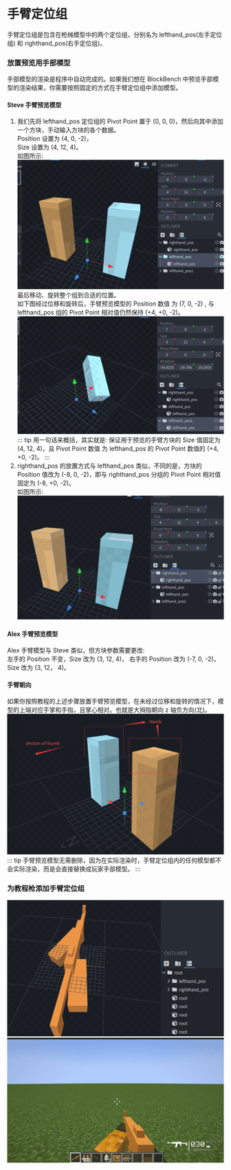 # 手臂定位组
手臂定位组是包含在枪械模型中的两个定位组，分别名为 lefthand_pos(左手定位组) 和 righthand_pos(右手定位组)。   
### 放置预览用手部模型
手部模型的渲染是程序中自动完成的。如果我们想在 BlockBench 中预览手部模型的渲染结果，你需要按照固定的方式在手臂定位组中添加模型。   
#### Steve 手臂预览模型   
1. 我们先将 lefthand_pos 定位组的 Pivot Point 置于 (0, 0, 0)，然后向其中添加一个方块，手动输入方块的各个数据。   
Position 设置为 (4, 0, -2)，   
Size 设置为 (4, 12, 4)。   
如图所示:   
![Left Hand Pos](lefthand_pos.png)   
最后移动、旋转整个组到合适的位置。   
如下图经过位移和旋转后，手臂预览模型的 Position 数值 为 (7, 0, -2) , 与 lefthand_pos 组的 Pivot Point 相对值仍然保持  (+4, +0, -2)。   
![Left Hand Pos Rot](lefthand_pos_rot.png)   
::: tip
用一句话来概括，其实就是: 保证用于预览的手臂方块的 Size 值固定为 (4, 12, 4)，且 Pivot Point 数值 为 lefthand_pos 的 Pivot Point 数值的 (+4, +0, -2)。
:::
2. righthand_pos 的放置方式与 lefthand_pos 类似，不同的是，方块的 Position 值改为 (-8, 0, -2)，即与 righthand_pos 分组的 Pivot Point 相对值固定为 (-8, +0, -2)。   
如图所示:   
![Right Hand Pos](righthand_pos.png)    
#### Alex 手臂预览模型
Alex 手臂模型与 Steve 类似，但方块参数需要更改:   
左手的 Position 不变，Size 改为 (3, 12, 4)，
右手的 Position 改为 (-7, 0, -2)， Size 改为 (3, 12， 4)。   
#### 手臂朝向
如果你按照教程的上述步骤放置手臂预览模型，在未经过位移和旋转的情况下，模型的上端对应手掌和手指，且掌心相对。也就是大拇指朝向 z 轴负方向(北)。    
![Hand Pose](hand_pose.png)   
::: tip
手臂预览模型无需删除，因为在实际渲染时，手臂定位组内的任何模型都不会实际渲染，而是会直接替换成玩家手部模型。
:::
### 为教程枪添加手臂定位组
![Hand And Gun](gun_and_hand.png)   
![In Game](in_game.png)   